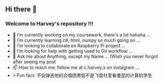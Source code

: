## Hi there 👋
### Welcome to Harvey's repository !!!

- 🔭 I’m currently working on my coursework, there's a lot hahaha ...
- 🌱 I’m currently learning c#, html, numpy so much going on ...
- 👯 I’m looking to collaborate on Raspberry Pi project ...
- 🤔 I’m looking for help with getting used to Git workflow ...
- 💬 Ask me about Anything, except my Name ... (Wish you never forgot after seeing my post
- 📫 How to reach me: follow me at c.harvey.x on instagram ...
- ⚡ Fun fact: 不会弹吉他的合唱团男低不是飞盘社爱看曼昆的计算机学生


<!--
**Harveychen2004/Harveychen2004** is a ✨ _special_ ✨ repository because its `README.md` (this file) appears on your GitHub profile.

Here are some ideas to get you started:

- 🔭 I’m currently working on ...
- 🌱 I’m currently learning ...
- 👯 I’m looking to collaborate on ...
- 🤔 I’m looking for help with ...
- 💬 Ask me about ...
- 📫 How to reach me: ...
- 😄 Pronouns: ...
- ⚡ Fun fact: ...
-->
